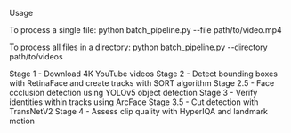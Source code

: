 Usage

To process a single file: 
    python batch_pipeline.py --file path/to/video.mp4

To process all files in a directory:
    python batch_pipeline.py --directory path/to/videos

Stage 1 - Download 4K YouTube videos
Stage 2 - Detect bounding boxes with RetinaFace and create tracks with SORT algorithm
Stage 2.5 - Face ccclusion detection using YOLOv5 object detection
Stage 3 - Verify identities within tracks using ArcFace
Stage 3.5 - Cut detection with TransNetV2
Stage 4 - Assess clip quality with HyperIQA and landmark motion